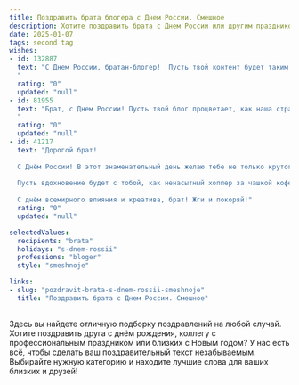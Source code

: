 ```yaml
---
title: Поздравить брата блогера с Днем России. Смешное
description: Хотите поздравить брата с Днем России или другим праздником? Наш ИИ создаст незабываемое поздравление, а вы обязательно выделитесь среди других.  
date: 2025-01-07
tags: second tag
wishes:
- id: 132887
  text: "С Днем России, братан-блогер!  Пусть твой контент будет таким же ярким и незабываемым, как салют на Красной площади, а подписчики – такими же преданными, как медведь к баночке с мёдом!  Главное – не забывай платить налоги, иначе придётся снимать видосы из налоговой...  шутка, конечно!  Или нет? 😉
  "
  rating: "0"
  updated: "null"
- id: 81955
  text: "Брат, с Днем России! Пусть твой блог процветает, как наша страна после очередных выборов! 😂
  "
  rating: "0"
  updated: "null"
- id: 41217
  text: "Дорогой брат!
  
  С Днём России! В этот знаменательный день желаю тебе не только крутого контента, но и много лайков в жизни! Пусть твои видео монтируются так же гладко, как река Волга, а каждый новый пост взрывает интернет, как фейерверк на Красной площади!
  
  Пусть вдохновение будет с тобой, как ненасытный хоппер за чашкой кофе, а комменты — всегда позитивными, как утренний заряд бодрости! Будь таким же креативным и ярким, как российский флаг, и не забывай, что блогера без подписчиков, как России — без праздников!
  
  С днём всемирного влияния и креатива, брат! Жги и покоряй!"
  rating: "0"
  updated: "null"

selectedValues:
  recipients: "brata"
  holidays: "s-dnem-rossii"
  professions: "bloger"
  style: "smeshnoje"

links:
- slug: "pozdravit-brata-s-dnem-rossii-smeshnoje"
  title: "Поздравить брата с Днем России. Смешное"
---
```


Здесь вы найдете отличную подборку поздравлений на любой случай.
Хотите поздравить друга с днём рождения, коллегу с профессиональным праздником или близких с Новым годом? У нас есть всё, чтобы сделать ваш поздравительный текст незабываемым. Выбирайте нужную категорию и находите лучшие слова для ваших близких и друзей!
